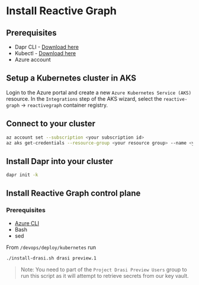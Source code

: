 # Install Reactive Graph

## Prerequisites

- Dapr CLI - [Download here](https://docs.dapr.io/getting-started/install-dapr-cli/)
- Kubectl - [Download here](https://kubernetes.io/docs/tasks/tools/)
- Azure account

## Setup a Kubernetes cluster in AKS

Login to the Azure portal and create a new `Azure Kubernetes Service (AKS)` resource.
In the `Integrations` step of the AKS wizard, select the `reactive-graph` -> `reactivegraph` container registry.

## Connect to your cluster

```bash
az account set --subscription <your subscription id>
az aks get-credentials --resource-group <your resource group> --name <your cluster name>
```

## Install Dapr into your cluster

```bash
dapr init -k
```

## Install Reactive Graph control plane

### Prerequisites 
 * [Azure CLI](https://learn.microsoft.com/en-us/cli/azure/install-azure-cli)
 * Bash
 * sed

From `/devops/deploy/kubernetes` run

```bash
./install-drasi.sh drasi preview.1
```

> Note: You need to part of the `Project Drasi Preview Users` group to run this script as it will attempt to retrieve secrets from our key vault.